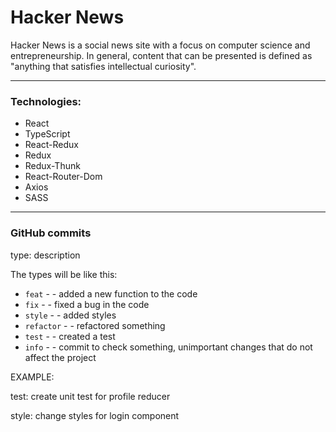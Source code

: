 # Hacker News

Hacker News is a social news site with a focus on computer science and entrepreneurship. In general, content that can be presented is defined as "anything that satisfies intellectual curiosity".

---

### Technologies:
- React
- TypeScript
- React-Redux
- Redux
- Redux-Thunk
- React-Router-Dom
- Axios
- SASS

---

### GitHub commits
type: description

The types will be like this:

- `feat` - - added a new function to the code
- `fix` - - fixed a bug in the code
- `style` - - added styles
- `refactor` - - refactored something
- `test` - - created a test
- `info` - - commit to check something, unimportant changes that do not affect the project

EXAMPLE:

test: create unit test for profile reducer

style: change styles for login component